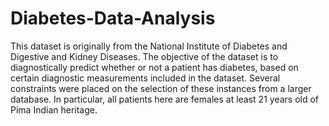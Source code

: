 # Diabetes-Data-Analysis

This dataset is originally from the National Institute of Diabetes and Digestive and Kidney Diseases. 
The objective of the dataset is to diagnostically predict whether or not a patient has diabetes, based 
on certain diagnostic measurements included in the dataset. 
Several constraints were placed on the selection of these instances from a larger database. 
In particular, all patients here are females at least 21 years old of Pima Indian heritage.
